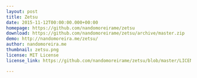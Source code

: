 ```yaml
---
layout: post
title: Zetsu
date: 2015-11-12T00:00:00.000+00:00
homepage: https://github.com/nandomoreirame/zetsu
download: https://github.com/nandomoreirame/zetsu/archive/master.zip
demo: http://nandomoreira.me/zetsu/
author: nandomoreira.me
thumbnail: zetsu.png
license: MIT License
license_link: https://github.com/nandomoreirame/zetsu/blob/master/LICENSE

---
```

